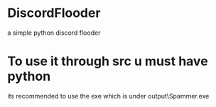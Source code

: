 # DiscordFlooder
a simple python discord flooder
# To use it through src u must have python
its recommended to use the exe which is under output\Spammer.exe
